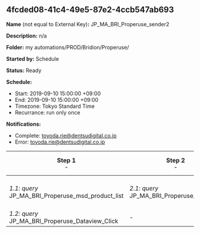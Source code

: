 ## 4fcded08-41c4-49e5-87e2-4ccb547ab693

**Name** (not equal to External Key)**:** JP_MA_BRI_Properuse_sender2

**Description:** n/a

**Folder:** my automations/PROD/Bridion/Properuse/

**Started by:** Schedule

**Status:** Ready

**Schedule:**

* Start: 2019-09-10 15:00:00 +09:00
* End: 2019-09-10 15:00:00 +09:00
* Timezone: Tokyo Standard Time
* Recurrance: run only once

**Notifications:**

* Complete: toyoda.rie@dentsudigital.co.jp
* Error: toyoda.rie@dentsudigital.co.jp

| Step 1<br>_<small>-</small>_ | Step 2<br>_<small>-</small>_ | Step 3<br>_<small>-</small>_ | Step 4<br>_<small>-</small>_ | Step 5<br>_<small>-</small>_ |
| --- | --- | --- | --- | --- |
| _1.1: query_<br>JP_MA_BRI_Properuse_msd_product_list | _2.1: query_<br>JP_MA_BRI_Properuse_LinkClick | _3.1: query_<br>JP_MA_BRI_Properuse_sender2_1 | _4.1: wait_<br>04:00 午後 | _5.1: emailSend_<br>JP_MA_BRI_Properuse_sender2_1 |
| _1.2: query_<br>JP_MA_BRI_Properuse_Dataview_Click | - | _3.2: query_<br>JP_MA_BRI_Properuse_sender2_2 | - | _5.2: emailSend_<br>JP_MA_BRI_Properuse_sender2_2 |
